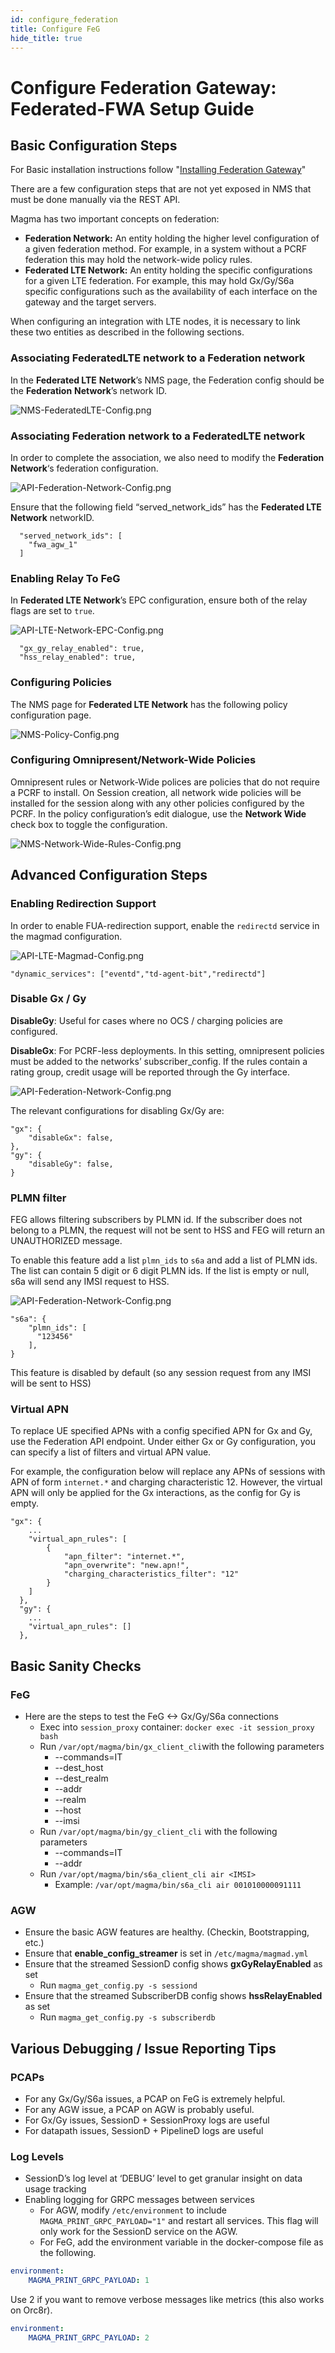 ```yaml
---
id: configure_federation
title: Configure FeG
hide_title: true
---
```


# Configure Federation Gateway: Federated-FWA Setup Guide

## Basic Configuration Steps

For Basic installation instructions follow "[Installing Federation Gateway](../feg/deploy_install.md)"

There are a few configuration steps that are not yet exposed in NMS that must be done manually via the REST API.

Magma has two important concepts on federation:

- **Federation Network:** An entity holding the higher level configuration of a given federation method. For example, in a system without a PCRF federation this may hold the network-wide policy rules.
- **Federated LTE Network:** An entity holding the specific configurations for a given LTE federation. For example, this may hold Gx/Gy/S6a specific configurations such as the availability of each interface on the gateway and the target servers.

When configuring an integration with LTE nodes, it is necessary to link these two entities as described in the following sections.

### Associating FederatedLTE network to a Federation network

In the **Federated LTE** **Network**’s NMS page, the Federation config should be the **Federation** **Network**’s network ID.

![NMS-FederatedLTE-Config.png](../assets/feg/NMS-FederatedLTE-Config.png)

### Associating Federation network to a FederatedLTE network

In order to complete the association, we also need to modify the **Federation Network**‘s federation configuration.

![API-Federation-Network-Config.png](../assets/feg/API-Federation-Network-Config.png)

Ensure that the following field “served_network_ids” has the **Federated LTE** **Network** networkID.

```text
  "served_network_ids": [
    "fwa_agw_1"
  ]
```

### Enabling Relay To FeG

In **Federated LTE** **Network**’s EPC configuration, ensure both of the relay flags are set to `true`.

![API-LTE-Network-EPC-Config.png](../assets/feg/API-LTE-Network-EPC-Config.png)

```text
  "gx_gy_relay_enabled": true,
  "hss_relay_enabled": true,
```

### Configuring Policies

The NMS page for  **Federated LTE Network** has the following policy configuration page.

![NMS-Policy-Config.png](../assets/feg/NMS-Policy-Config.png)

### Configuring Omnipresent/Network-Wide Policies

Omnipresent rules or Network-Wide polices are policies that do not require a PCRF to install. On Session creation, all network wide policies will be installed for the session along with any other policies configured by the PCRF.
In the policy configuration’s edit dialogue, use the **Network Wide** check box to toggle the configuration.

![NMS-Network-Wide-Rules-Config.png](../assets/feg/NMS-Network-Wide-Rules-Config.png)

## Advanced Configuration Steps

### Enabling Redirection Support

In order to enable FUA-redirection support, enable the `redirectd` service in the magmad configuration.

![API-LTE-Magmad-Config.png](../assets/feg/API-LTE-Magmad-Config.png)

```text
"dynamic_services": ["eventd","td-agent-bit","redirectd"]
```

### Disable Gx / Gy

**DisableGy**: Useful for cases where no OCS / charging policies are configured.

**DisableGx**: For PCRF-less deployments. In this setting, omnipresent policies must be added to the networks’ subscriber_config. If the rules contain a rating group, credit usage will be reported through the Gy interface.

![API-Federation-Network-Config.png](../assets/feg/API-Federation-Network-Config.png)

The relevant configurations for disabling Gx/Gy are:

```text
"gx": {
    "disableGx": false,
},
"gy": {
    "disableGy": false,
}
```

### PLMN filter

FEG allows filtering subscribers by PLMN id. If the subscriber does not belong
to a PLMN, the request will not be sent to HSS and FEG will return an
UNAUTHORIZED message.

To enable this feature add a list `plmn_ids` to `s6a` and add a list of PLMN
ids. The list can contain 5 digit or 6 digit PLMN ids. If the list is empty or
null, s6a will send any IMSI request to HSS.

![API-Federation-Network-Config.png](../assets/feg/API-Federation-Network-Config.png)

```text
"s6a": {
    "plmn_ids": [
      "123456"
    ],
}
```

This feature is disabled by default (so any session request from any IMSI will be sent to HSS)

### Virtual APN

To replace UE specified APNs with a config specified APN for Gx and Gy, use the
Federation API endpoint.
Under either Gx or Gy configuration, you can specify a list of filters and
virtual APN value.

For example, the configuration below will replace any APNs of sessions with
APN of form `internet.*` and charging characteristic 12. However, the virtual
APN will only be applied for the Gx interactions, as the config for Gy is empty.

```text
"gx": {
    ...
    "virtual_apn_rules": [
        {
            "apn_filter": "internet.*",
            "apn_overwrite": "new.apn!",
            "charging_characteristics_filter": "12"
        }
    ]
  },
  "gy": {
    ...
    "virtual_apn_rules": []
  },
```

## Basic Sanity Checks

### FeG

- Here are the steps to test the FeG <-> Gx/Gy/S6a connections
    - Exec into `session_proxy` container: `docker exec -it session_proxy bash`
    - Run `/var/opt/magma/bin/gx_client_cli`with the following parameters
        - --commands=IT
        - --dest_host
        - --dest_realm
        - --addr
        - --realm
        - --host
        - --imsi
    - Run `/var/opt/magma/bin/gy_client_cli` with the following parameters
        - --commands=IT
        - --addr
    - Run `/var/opt/magma/bin/s6a_client_cli air <IMSI>`
        - Example: `/var/opt/magma/bin/s6a_cli air 001010000091111`

### AGW

- Ensure the basic AGW features are healthy. (Checkin, Bootstrapping, etc.)
- Ensure that **enable_config_streamer** is set in `/etc/magma/magmad.yml`
- Ensure that the streamed SessionD config shows **gxGyRelayEnabled** as set
    - Run `magma_get_config.py -s sessiond`
- Ensure that the streamed SubscriberDB config shows **hssRelayEnabled** as set
    - Run `magma_get_config.py -s subscriberdb`

## Various Debugging / Issue Reporting Tips

### PCAPs

- For any Gx/Gy/S6a issues, a PCAP on FeG is extremely helpful.
- For any AGW issue, a PCAP on AGW is probably useful.
- For Gx/Gy issues, SessionD + SessionProxy logs are useful
- For datapath issues, SessionD + PipelineD logs are useful

### Log Levels

- SessionD’s log level at ‘DEBUG’ level to get granular insight on data usage tracking
- Enabling logging for GRPC messages between services
    - For AGW, modify `/etc/environment` to include `MAGMA_PRINT_GRPC_PAYLOAD="1"` and restart all services. This flag will only work for the SessionD service on the AGW.
    - For FeG, add the environment variable in the docker-compose file as the following.

```yaml
environment:
    MAGMA_PRINT_GRPC_PAYLOAD: 1
```

Use 2 if you want to remove verbose messages like metrics
(this also works on Orc8r).

```yaml
environment:
    MAGMA_PRINT_GRPC_PAYLOAD: 2
```
